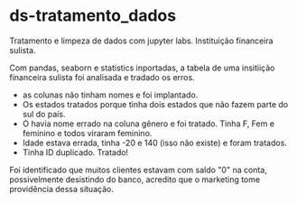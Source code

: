 # ds-tratamento_dados
Tratamento e limpeza de dados com jupyter labs. Instituição financeira sulista.

Com pandas, seaborn e statistics inportadas, a tabela de uma insitiição financeira sulista foi analisada e tradado os erros.
 - as colunas não tinham nomes e foi implantado.
 - Os estados tratados porque tinha dois estados que não fazem parte do sul do país.
 - O havia nome errado na coluna gênero e foi tratado. Tinha F, Fem e feminino e todos viraram feminino.
 - Idade estava errada, tinha -20 e 140 (isso não existe) e foram tratados.
 - Tinha ID duplicado. Tratado!
 
 Foi identificado que muitos clientes estavam com saldo "0" na conta, possivelmente desistindo do banco, acredito que o marketing tome providência dessa situação.
 

